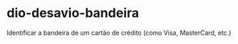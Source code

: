 # dio-desavio-bandeira
Identificar a bandeira de um cartão de crédito (como Visa, MasterCard, etc.)
